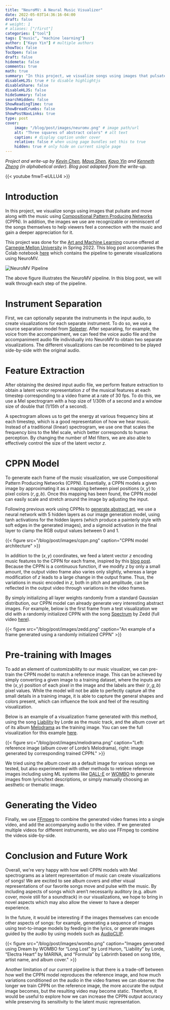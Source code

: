 ```yaml
---
title: "NeuroMV: A Neural Music Visualizer"
date: 2022-05-03T14:36:16-04:00
draft: false
# weight: 1
# aliases: ["/first"]
categories: ["tool"]
tags: ["music", "machine learning"]
author: ["Kayo Yin"] # multiple authors
showToc: false
TocOpen: false
draft: false
hidemeta: false
comments: true
math: true
summary: "In this project, we visualize songs using images that pulsate and move along with the music using Compositional Pattern Producing Networks (CPPN)."
disableHLJS: true # to disable highlightjs
disableShare: false
disableHLJS: false
hideSummary: false
searchHidden: false
ShowReadingTime: true
ShowBreadCrumbs: false
ShowPostNavLinks: true
type: post
cover:
    image: "/blog/post/images/neuromv.png" # image path/url
    alt: "Three squares of abstract colors" # alt text
    caption: # display caption under cover
    relative: false # when using page bundles set this to true
    hidden: true # only hide on current single page
---
```


*Project and write-up by [Kevin Chen](https://twitter.com/sky189456), [Maya Shen](https://twitter.com/mayayshen), [Kayo Yin](https://twitter.com/kayoyin) and [Kenneth Zheng](https://twitter.com/kenzheng99) (in alphabetical order). Blog post adapted from the write-up.*

{{< youtube fmwT-eULLU4 >}}

# Introduction

In this project, we visualize songs using images that pulsate and move along with the music using [Compositional Pattern Producing Networks](http://eplex.cs.ucf.edu/papers/stanley_gpem07.pdf) (CPPN). In addition, the images we use are recognizable or reminiscent of the songs themselves to help viewers feel a connection with the music and gain a deeper appreciation for it.

This project was done for the [Art and Machine Learning](https://kangeunsu.com/artml22s) course offered at [Carnegie Mellon University](https://www.cmu.edu/) in Spring 2022. This blog post accompanies the Colab notebook [here](https://colab.research.google.com/drive/1rMMx2UP5WU42EmHPgst_0w5bwqifhiPJ?usp=sharing) which contains the pipeline to generate visualizations using NeuroMV.

![NeuroMV Pipeline](/blog/post/images/neuromv_pipeline.png)

The above figure illustrates the NeuroMV pipeline. In this blog post, we will walk through each step of the pipeline.

# Instrument Separation
First, we can optionally separate the instruments in the input audio, to create visualizations for each separate instrument. To do so, we use a source separation model from [Spleeter](https://github.com/deezer/spleeter). After separating, for example, the voice from the accompaniment, we can feed the voice audio file and the accompaniment audio file individually into NeuroMV to obtain two separate visualizations. The different visualizations can be recombined to be played side-by-side with the original audio.

# Feature Extraction

After obtaining the desired input audio file, we perform feature extraction to obtain a latent vector representation $z$ of the musical features at each timestep corresponding to a video frame at a rate of 30 fps. To do this, we use a Mel spectrogram with a hop size of 1/30th of a second and a window size of double that (1/15th of a second). 

A spectrogram allows us to get the energy at various frequency bins at each timestep, which is a good representation of how we hear music. Instead of a traditional (linear) spectrogram, we use one that scales the frequency bins to the Mel scale, which better corresponds to human perception. By changing the number of Mel filters, we are also able to effectively control the size of the latent vector $z$.

# CPPN Model
To generate each frame of the music visualization, we use Compositional Pattern Producing Networks (CPPN). Essentially, a CPPN models a given image by approximating it as a mapping between pixel positions $(x,y)$ to pixel colors $(r,g,b)$. Once this mapping has been found, the CPPN model can easily scale and stretch around the image by adjusting the input. 

Following previous work using CPPNs to [generate abstract art](https://blog.otoro.net/2016/03/25/generating-abstract-patterns-with-tensorflow/), we use a neural network with $5$ hidden layers as our image generation model, using tanh activations for the hidden layers (which produce a painterly style with soft edges in the generated images), and a sigmoid activation in the final layer to clamp the RGB output values between $0$ and $1$. 

{{< figure src="/blog/post/images/cppn.png" caption="CPPN model architecture" >}}

In addition to the $(x,y)$ coordinates, we feed a latent vector $z$ encoding music features to the CPPN for each frame, inspired by this [blog post](https://blog.otoro.net/2016/03/25/generating-abstract-patterns-with-tensorflow/). Because the CPPN is a continuous function, if we modify $z$ by only a small amount, the output video frame also varies only slightly, whereas a large modification of $z$ leads to a large change in the output frame. Thus, the variations in music encoded in $z$, both in pitch and amplitude, can be reflected in the output video through variations in the video frames. 

By simply initializing all layer weights randomly from a standard Gaussian distribution, our CPPN model can already generate very interesting abstract images. For example, below is the first frame from a test visualization we did with a randomly initialized CPPN with the song [Spectrum](https://youtu.be/IsuVMdnF8A0) by Zedd (full video [here](https://www.google.com/url?q=https://drive.google.com/file/d/1TQDwF_cT_hmdHeDmz9pdWVX6tSi6RMo_/view?usp%3Dsharing&sa=D&source=editors&ust=1651604112088284&usg=AOvVaw1KP7H5cJQtFLiDZ0GiN8UK)).

{{< figure src="/blog/post/images/zedd.png" caption="An example of a frame generated using a randomly initialized CPPN" >}}

# Pre-training with Images

To add an element of customizability to our music visualizer, we can pre-train the CPPN model to match a reference image. This can be achieved by simply converting a given image to a training dataset, where the inputs are the $(x,y)$ position of each pixel in the image and the labels are their $(r,g,b)$ pixel values. While the model will not be able to perfectly capture all the small details in a training image, it is able to capture the general shapes and colors present, which can influence the look and feel of the resulting visualization. 

Below is an example of a visualization frame generated with this method, using the song [Liability](https://youtu.be/BtvJaNeELic) by Lorde as the music track, and the album cover art of its album [Melodrama](https://youtube.com/playlist?list=PLvm6B0LWgqu9pWrYmmC-6ETs7yDcfHyl9) as the training image. You can see the full visualization for this example [here](https://www.google.com/url?q=https://drive.google.com/file/d/18CQ0fUZJ0_6FvJAVHGTVprWhK04NVIMY/view?usp%3Dsharing&sa=D&source=editors&ust=1651604112089060&usg=AOvVaw0-hV54aOOvTIQBVenu6baM). 


{{< figure src="/blog/post/images/melodrama.png" caption="Left: reference image (album cover of Lorde’s Melodrama), right: image generated by corresponding trained CPPN." >}}


We tried using the album cover as a default image for various songs we tested, but also experimented with other methods to retrieve reference images including using ML systems like [DALL-E](https://openai.com/blog/dall-e/) or [WOMBO](https://www.wombo.art/) to generate images from lyrics/text descriptions, or simply manually choosing an aesthetic or thematic image.

# Generating the Video

Finally, we use [FFmpeg](https://ffmpeg.org/) to combine the generated video frames into a single video, and add the accompanying audio to the video. If we generated multiple videos for different instruments, we also use FFmpeg to combine the videos side-by-side.

# Conclusion and Future Work

Overall, we're very happy with how well CPPN models with Mel spectrograms as a latent representation of music can create visualizations of songs! We are excited to see album covers and other visual representations of our favorite songs move and pulse with the music. By including aspects of songs which aren’t necessarily auditory (e.g. album cover, movie still for a soundtrack) in our visualizations, we hope to bring in novel aspects which may also allow the viewer to have a deeper experience. 

In the future, it would be interesting if the images themselves can encode other aspects of songs: for example, generating a sequence of images using text-to-image models by feeding in the lyrics, or generate images guided by the audio by using models such as [AudioCLIP](https://github.com/AndreyGuzhov/AudioCLIP). 

{{< figure src="/blog/post/images/wombo.png" caption="Images generated using Dream by WOMBO for “Long Lost” by Lord Huron, “Liability” by Lorde, “Electra Heart” by MARINA, and “Formula” by Labrinth based on song title, artist name, and album cover." >}}

Another limitation of our current pipeline is that there is a trade-off between how well the CPPN model reproduces the reference image, and how much variations conditioned on the audio in the video frames we can observe: the longer we train CPPN on the reference image, the more accurate the output image becomes, but the resulting video may become static. Therefore, it would be useful to explore how we can increase the CPPN output accuracy while preserving its sensitivity to the latent music representation. 